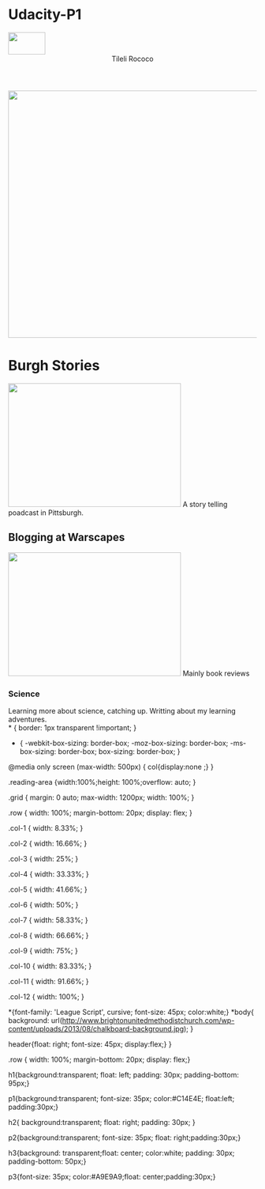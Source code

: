 # Udacity-P1
<!DOCTYPE html>
<html>
<head>
<meta charset="utf-8">
<link rel="stylesheet" src="normalize-css.googlecode.com/svn/trunk/normalize.css">
<link rel="stylesheet" href="1.css">
<link href='http://fonts.googleapis.com/css?family=League+Script' rel='stylesheet' type='text/css'/>
<body background="http://www.brightonunitedmethodistchurch.com/wp-content/uploads/2013/08/chalkboard-background.jpg"> 
  <div class="grid">
    <div class="row">
      <div class="col-11"> <img src="https://s3.amazonaws.com/f.cl.ly/items/060C1H3n0j451a0L2E0X/UdacityIdentity.png"width="75" height="45"> <header> Tileli Rococo   </header> </div>
    </div>
    <div class="row">
      <div class="col-3"></div>
      <div class="col-9"><img src="https://s3.amazonaws.com/f.cl.ly/items/2T1E3I110L3X1B3r3A0l/IMG_1585.JPG"width="950" height="500"></div>
    </div>
     <div class="col-3"></div>
      <div class="col-6"></div>
      <div class="col-3"></div>
    <div class="row">
      <div class="col-4"> <h1> Burgh Stories</h1> <img src="https://s3.amazonaws.com/f.cl.ly/items/001l123z0G0v1T1m1V3r/Burgh.jpg"width="350" height="250"> <p1> A story telling poadcast in Pittsburgh. </p1> </div>
      <div class="col-4"> <h2> Blogging at Warscapes</h2> <img src="https://s3.amazonaws.com/f.cl.ly/items/1A2u312w3r0V263S0o3x/Screen%20Shot%202015-02-17%20at%2011.46.45%20AM.png"width="350" height="250"> <p2> Mainly book reviews </p2> </div>
      <div class="col-4"><h3> Science </h3> <p3> Learning more about science, catching up. Writting about my learning adventures.</p3></div>
    </div
</body>
</html>
* {
    border: 1px transparent !important;
}

* {
    -webkit-box-sizing: border-box;
    -moz-box-sizing: border-box;
    -ms-box-sizing: border-box;
    box-sizing: border-box;
}

@media only screen (max-width: 500px) {
col{display:none ;}
}

.reading-area {width:100%;height: 100%;overflow: auto;
}

.grid {
    margin: 0 auto;
    max-width: 1200px;
    width: 100%;
}

.row {
    width: 100%;
    margin-bottom: 20px;
    display: flex; 
}

.col-1 {
    width: 8.33%;
}

.col-2 {
    width: 16.66%;
}

.col-3 {
    width: 25%;
}

.col-4 {
    width: 33.33%;
}

.col-5 {
    width: 41.66%;
}

.col-6 {
    width: 50%;
}

.col-7 {
    width: 58.33%;
}

.col-8 {
    width: 66.66%;
}

.col-9 {
    width: 75%;
}

.col-10 {
    width: 83.33%;
}

.col-11 {
    width: 91.66%;
}

.col-12 {
    width: 100%;
}

*{font-family: 'League Script', cursive; font-size: 45px; 
color:white;}
*body{
  background: url(http://www.brightonunitedmethodistchurch.com/wp-content/uploads/2013/08/chalkboard-background.jpg);
 }
 
header{float: right; font-size: 45px; display:flex;}
}

.row {
    width: 100%;
    margin-bottom: 20px;
    display: flex;}

h1{background:transparent; float: left; padding: 30px;
padding-bottom: 95px;}

p1{background:transparent; font-size: 35px; color:#C14E4E;
float:left; padding:30px;}

h2{ background:transparent; float: right; padding: 30px;
}

p2{background:transparent; font-size: 35px; float: right;padding:30px;}  

h3{background: transparent;float: center;
color:white; padding: 30px; padding-bottom: 50px;} 

p3{font-size: 35px; color:#A9E9A9;float: center;padding:30px;}

